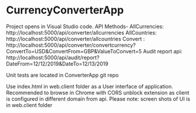 # CurrencyConverterApp
Project opens in Visual Studio code.
API Methods-
AllCurrencies: http://localhost:5000/api/converter/allcurrencies
AllCountries: http://localhost:5000/api/converter/allcountries
Convert : http://localhost:5000/api/converter/convertcurrency?ConvertTo=USD&ConvertFrom=GBP&ValueToConvert=5
Audit report api: http://localhost:5000/api/audit/report?DateFrom=12/12/2019&DateTo=12/13/2019

Unit tests are located in ConverterApp git repo

Use index.html in web.client folder as a User interface of application.
Recommended to browse in Chrome with CORS unblock extension as client is configured in different domain from api. 
Please note: screen shots of UI is in web.client folder
